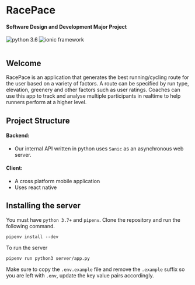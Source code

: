 # RacePace 
#### Software Design and Development Major Project

<img src="https://forthebadge.com/images/badges/made-with-python.svg" alt="python 3.6"/> <img src="https://forthebadge.com/images/badges/powered-by-electricity.svg" alt="ionic framework"/>



<a href="https://discord.gg/CpwayNM"><img src="https://discordapp.com/api/guilds/426251391988662276/widget.png?style=banner2" alt="" /></a>

## Welcome
RacePace is an application that generates the best running/cycling route for the user based on a variety of factors. A route can be specified by run type, elevation, greenery and other factors such as user ratings. Coaches can use this app to track and analyse multiple participants in realtime to help runners perform at a higher level.

## Project Structure 

#### Backend:
* Our internal API written in python uses `Sanic` as an asynchronous web server.

#### Client:
* A cross platform mobile application
* Uses react native

## Installing the server

You must have `python 3.7+` and `pipenv`. Clone the repository and run the following command.

```console
pipenv install --dev
```

To run the server

```console
pipenv run python3 server/app.py
```

Make sure to copy the `.env.example` file and remove the `.example` suffix so you are left with `.env`, update the key value pairs accordingly. 


